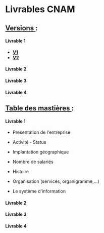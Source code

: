 # Livrables CNAM

## <ins> Versions </ins> :

#### Livrable 1

* **[V1](V1/README.md)**
* **[V2](V2/README.md)**

#### Livrable 2

#### Livrable 3

#### Livrable 4

## <ins> Table des mastières </ins> :

#### Livrable 1

* Presentation de l'entreprise
 * Activité - Status
 * Implantation géographique
 * Nombre de salariés
 * Histoire
 * Organisation (services, organigramme,...)

* Le système d'information

#### Livrable 2

#### Livrable 3

#### Livrable 4
